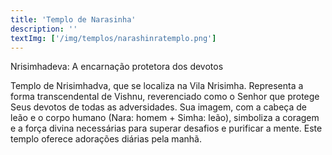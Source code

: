 ```yaml
---
title: 'Templo de Narasinha'
description: ''
textImg: ['/img/templos/narashinratemplo.png']
---
```

Nrisimhadeva: A encarnação protetora dos devotos

Templo de Nrisimhadva, que se localiza na Vila Nrisimha. Representa a forma transcendental de Vishnu, reverenciado como o Senhor que protege Seus devotos de todas as adversidades. Sua imagem, com a cabeça de leão e o corpo humano (Nara: homem + Simha: leão), simboliza a coragem e a força divina necessárias para superar desafios e purificar a mente.
Este templo oferece adorações diárias pela manhã.